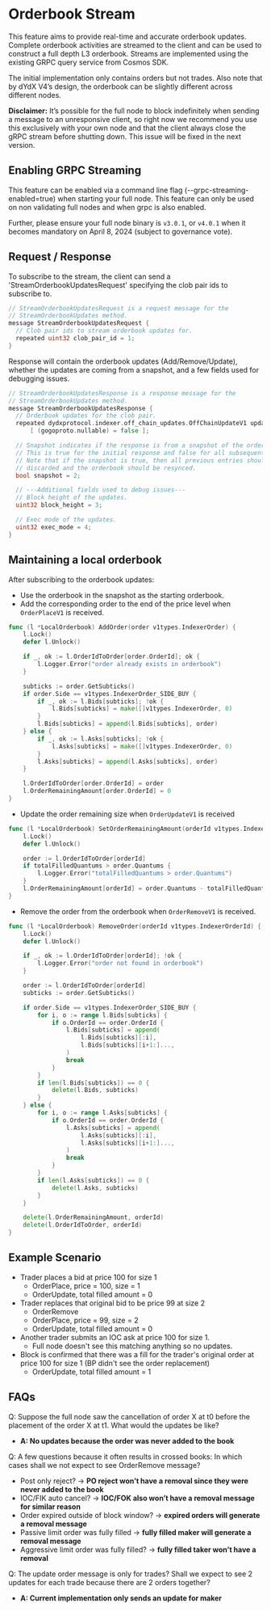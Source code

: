 # Orderbook Stream

This feature aims to provide real-time and accurate orderbook updates. Complete orderbook activities are streamed to the client and can be used to construct a full depth L3 orderbook. Streams are implemented using the existing GRPC query service from Cosmos SDK.

The initial implementation only contains orders but not trades. Also note that by dYdX V4’s design, the orderbook can be slightly different across different nodes.

**Disclaimer:** It’s possible for the full node to block indefinitely when sending a message to an unresponsive client, so right now we recommend you use this exclusively with your own node and that the client always close the gRPC stream before shutting down. This issue will be fixed in the next version.

## Enabling GRPC Streaming

This feature can be enabled via a command line flag (--grpc-streaming-enabled=true) when starting your full node. This feature can only be used on non validating full nodes and when grpc is also enabled.

Further, please ensure your full node binary is `v3.0.1`, or `v4.0.1` when it becomes mandatory on April 8, 2024 (subject to governance vote).   

## Request / Response

To subscribe to the stream, the client can send a 'StreamOrderbookUpdatesRequest' specifying the clob pair ids to subscribe to.

```go
// StreamOrderbookUpdatesRequest is a request message for the
// StreamOrderbookUpdates method.
message StreamOrderbookUpdatesRequest {
  // Clob pair ids to stream orderbook updates for.
  repeated uint32 clob_pair_id = 1;
}
```

Response will contain the orderbook updates (Add/Remove/Update), whether the updates are coming from a snapshot, and a few fields used for debugging issues.

```go
// StreamOrderbookUpdatesResponse is a response message for the
// StreamOrderbookUpdates method.
message StreamOrderbookUpdatesResponse {
  // Orderbook updates for the clob pair.
  repeated dydxprotocol.indexer.off_chain_updates.OffChainUpdateV1 updates = 1
      [ (gogoproto.nullable) = false ];

  // Snapshot indicates if the response is from a snapshot of the orderbook.
  // This is true for the initial response and false for all subsequent updates.
  // Note that if the snapshot is true, then all previous entries should be
  // discarded and the orderbook should be resynced.
  bool snapshot = 2;

  // ---Additional fields used to debug issues---
  // Block height of the updates.
  uint32 block_height = 3;

  // Exec mode of the updates.
  uint32 exec_mode = 4;
}
```

## Maintaining a local orderbook

After subscribing to the orderbook updates:

- Use the orderbook in the snapshot as the starting orderbook.
- Add the corresponding order to the end of the price level when `OrderPlaceV1` is received.

```go
func (l *LocalOrderbook) AddOrder(order v1types.IndexerOrder) {
	l.Lock()
	defer l.Unlock()

	if _, ok := l.OrderIdToOrder[order.OrderId]; ok {
		l.Logger.Error("order already exists in orderbook")
	}

	subticks := order.GetSubticks()
	if order.Side == v1types.IndexerOrder_SIDE_BUY {
		if _, ok := l.Bids[subticks]; !ok {
			l.Bids[subticks] = make([]v1types.IndexerOrder, 0)
		}
		l.Bids[subticks] = append(l.Bids[subticks], order)
	} else {
		if _, ok := l.Asks[subticks]; !ok {
			l.Asks[subticks] = make([]v1types.IndexerOrder, 0)
		}
		l.Asks[subticks] = append(l.Asks[subticks], order)
	}

	l.OrderIdToOrder[order.OrderId] = order
	l.OrderRemainingAmount[order.OrderId] = 0
}
```

- Update the order remaining size when `OrderUpdateV1` is received

```go
func (l *LocalOrderbook) SetOrderRemainingAmount(orderId v1types.IndexerOrderId, totalFilledQuantums uint64) {
	l.Lock()
	defer l.Unlock()

	order := l.OrderIdToOrder[orderId]
	if totalFilledQuantums > order.Quantums {
		l.Logger.Error("totalFilledQuantums > order.Quantums")
	}
	l.OrderRemainingAmount[orderId] = order.Quantums - totalFilledQuantums
}
```

- Remove the order from the orderbook when `OrderRemoveV1` is received.

```go
func (l *LocalOrderbook) RemoveOrder(orderId v1types.IndexerOrderId) {
	l.Lock()
	defer l.Unlock()

	if _, ok := l.OrderIdToOrder[orderId]; !ok {
		l.Logger.Error("order not found in orderbook")
	}

	order := l.OrderIdToOrder[orderId]
	subticks := order.GetSubticks()

	if order.Side == v1types.IndexerOrder_SIDE_BUY {
		for i, o := range l.Bids[subticks] {
			if o.OrderId == order.OrderId {
				l.Bids[subticks] = append(
					l.Bids[subticks][:i],
					l.Bids[subticks][i+1:]...,
				)
				break
			}
		}
		if len(l.Bids[subticks]) == 0 {
			delete(l.Bids, subticks)
		}
	} else {
		for i, o := range l.Asks[subticks] {
			if o.OrderId == order.OrderId {
				l.Asks[subticks] = append(
					l.Asks[subticks][:i],
					l.Asks[subticks][i+1:]...,
				)
				break
			}
		}
		if len(l.Asks[subticks]) == 0 {
			delete(l.Asks, subticks)
		}
	}

	delete(l.OrderRemainingAmount, orderId)
	delete(l.OrderIdToOrder, orderId)
}
```

## Example Scenario

- Trader places a bid at price 100 for size 1
  - OrderPlace, price = 100, size = 1
  - OrderUpdate, total filled amount = 0
- Trader replaces that original bid to be price 99 at size 2
  - OrderRemove
  - OrderPlace, price = 99, size = 2
  - OrderUpdate, total filled amount = 0
- Another trader submits an IOC ask at price 100 for size 1.
  - Full node doesn't see this matching anything so no updates.
- Block is confirmed that there was a fill for the trader's original order at price 100 for size 1 (BP didn't see the order replacement)
  - OrderUpdate, total filled amount = 1
 
## FAQs

Q: Suppose the full node saw the cancellation of order X at t0 before the placement of the order X at t1. What would the updates be like?
- **A: No updates because the order was never added to the book**

Q: A few questions because it often results in crossed books:
In which cases shall we not expect to see OrderRemove message?
- Post only reject? → **PO reject won’t have a removal since they were never added to the book**
- IOC/FIK auto cancel? → **IOC/FOK also won’t have a removal message for similar reason**
- Order expired outside of block window? → **expired orders will generate a removal message**
- Passive limit order was fully filled → **fully filled maker will generate a removal message**
- Aggressive limit order was fully filled? → **fully filled taker won’t have a removal**

Q: The update order message is only for trades? Shall we expect to see 2 updates for each trade because there are 2 orders together?
- **A: Current implementation only sends an update for maker**
